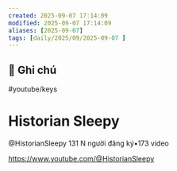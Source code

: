 ```yaml
---
created: 2025-09-07 17:14:09
modified: 2025-09-07 17:14:09
aliases: [2025-09-07]
tags: [daily/2025/09/2025-09-07 ]
---
```

## 📝 Ghi chú
#youtube/keys 
# Historian Sleepy

@HistorianSleepy
131 N người đăng ký•173 video

https://www.youtube.com/@HistorianSleepy
















